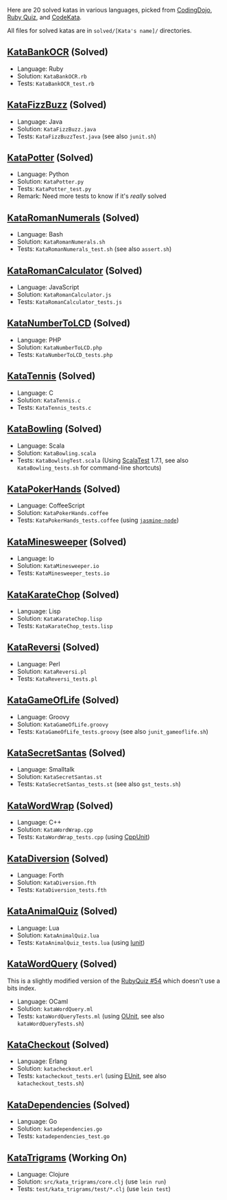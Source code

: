 Here are 20 solved katas in various languages, picked from
[CodingDojo](http://codingdojo.org/cgi-bin/wiki.pl?KataCatalogue), 
[Ruby Quiz](http://rubyquiz.com/), and
[CodeKata](http://codekata.pragprog.com/).

All files for solved katas are in `solved/[Kata's name]/` directories.

[KataBankOCR](http://codingdojo.org/cgi-bin/wiki.pl?KataBankOCR) (Solved)
--------------------

- Language: Ruby
- Solution: `KataBankOCR.rb`
- Tests:    `KataBankOCR_test.rb`


[KataFizzBuzz](http://codingdojo.org/cgi-bin/wiki.pl?KataFizzBuzz) (Solved)
---------------------

- Language: Java
- Solution: `KataFizzBuzz.java`
- Tests:    `KataFizzBuzzTest.java` (see also `junit.sh`)


[KataPotter](http://codingdojo.org/cgi-bin/wiki.pl?KataPotter) (Solved)
-------------------

- Language: Python
- Solution: `KataPotter.py`
- Tests:    `KataPotter_test.py`
- Remark:   Need more tests to know if it's *really* solved


[KataRomanNumerals](http://codingdojo.org/cgi-bin/wiki.pl?KataRomanNumerals) (Solved)
--------------------------

- Language: Bash
- Solution: `KataRomanNumerals.sh`
- Tests:    `KataRomanNumerals_test.sh` (see also `assert.sh`)


[KataRomanCalculator](http://codingdojo.org/cgi-bin/wiki.pl?KataRomanCalculator) (Solved)
----------------------------

- Language: JavaScript
- Solution: `KataRomanCalculator.js`
- Tests:    `KataRomanCalculator_tests.js`


[KataNumberToLCD](http://codingdojo.org/cgi-bin/wiki.pl?KataNumberToLCD) (Solved)
----------------------------

- Language: PHP
- Solution: `KataNumberToLCD.php`
- Tests:    `KataNumberToLCD_tests.php`


[KataTennis](http://codingdojo.org/cgi-bin/wiki.pl?KataTennis) (Solved)
----------------------------

- Language: C
- Solution: `KataTennis.c`
- Tests:    `KataTennis_tests.c`


[KataBowling](http://codingdojo.org/cgi-bin/wiki.pl?KataBowling) (Solved)
----------------------------

- Language: Scala
- Solution: `KataBowling.scala`
- Tests:    `KataBowlingTest.scala` (Using [ScalaTest](http://www.scalatest.org/) 1.7.1, see also `KataBowling_tests.sh` for command-line shortcuts)


[KataPokerHands](http://codingdojo.org/cgi-bin/wiki.pl?KataPokerHands) (Solved)
----------------------------

- Language: CoffeeScript
- Solution: `KataPokerHands.coffee`
- Tests:    `KataPokerHands_tests.coffee` (using
  [`jasmine-node`](https://github.com/mhevery/jasmine-node))


[KataMinesweeper](http://codingdojo.org/cgi-bin/wiki.pl?KataMinesweeper) (Solved)
----------------------------

- Language: Io
- Solution: `KataMinesweeper.io`
- Tests: `KataMinesweeper_tests.io`


[KataKarateChop](http://codekata.pragprog.com/2007/01/kata_two_karate.html) (Solved)
----------------------------

- Language: Lisp
- Solution: `KataKarateChop.lisp`
- Tests: `KataKarateChop_tests.lisp`


[KataReversi](http://codingdojo.org/cgi-bin/wiki.pl?KataReversi) (Solved)
----------------------------

- Language: Perl
- Solution: `KataReversi.pl`
- Tests: `KataReversi_tests.pl`


[KataGameOfLife](http://codingdojo.org/cgi-bin/wiki.pl?KataGameOfLife) (Solved)
----------------------------

- Language: Groovy
- Solution: `KataGameOfLife.groovy`
- Tests: `KataGameOfLife_tests.groovy` (see also `junit_gameoflife.sh`)


[KataSecretSantas](http://rubyquiz.com/quiz2.html) (Solved)
----------------------------

- Language: Smalltalk
- Solution: `KataSecretSantas.st`
- Tests: `KataSecretSantas_tests.st` (see also `gst_tests.sh`)


[KataWordWrap](http://codingdojo.org/cgi-bin/wiki.pl?KataWordWrap) (Solved)
----------------------------

- Language: C++
- Solution: `KataWordWrap.cpp`
- Tests: `KataWordWrap_tests.cpp` (using
  [CppUnit](http://cppunit.sourceforge.net/doc/lastest/cppunit_cookbook.html))


[KataDiversion](http://www.codekata.com/2007/01/code_kata_fifte.html) (Solved)
----------------------------

- Language: Forth
- Solution: `KataDiversion.fth` 
- Tests: `KataDiversion_tests.fth` 


[KataAnimalQuiz](http://rubyquiz.com/quiz15.html) (Solved)
----------------------------

- Language: Lua
- Solution: `KataAnimalQuiz.lua`
- Tests: `KataAnimalQuiz_tests.lua` (using
  [lunit](https://github.com/dcurrie/lunit))


[KataWordQuery](http://rubyquiz.com/quiz54.html) (Solved)
----------------------------

This is a slightly modified version of the 
[RubyQuiz #54](http://rubyquiz.com/quiz54.html) which doesn't use a bits index.

- Language: OCaml
- Solution: `kataWordQuery.ml`
- Tests: `kataWordQueryTests.ml` (using
  [OUnit](http://ounit.forge.ocamlcore.org/), see also `kataWordQueryTests.sh`)


[KataCheckout](http://codekata.pragprog.com/2007/01/kata_nine_back_.html) (Solved)
----------------------------

- Language: Erlang
- Solution: `katacheckout.erl`
- Tests: `katacheckout_tests.erl` (using
  [EUnit](http://www.erlang.org/doc/apps/eunit/chapter.html), see also
  `katacheckout_tests.sh`)


[KataDependencies](http://codekata.pragprog.com/2007/01/kata_eighteen_t.html) (Solved)
----------------------------

- Language: Go
- Solution: `katadependencies.go`
- Tests: `katadependencies_test.go`


[KataTrigrams](http://codekata.pragprog.com/2007/01/kata_fourteen_t.html) (Working On)
----------------------------

- Language: Clojure
- Solution: `src/kata_trigrams/core.clj` (use `lein run`)
- Tests: `test/kata_trigrams/test/*.clj` (use `lein test`)

